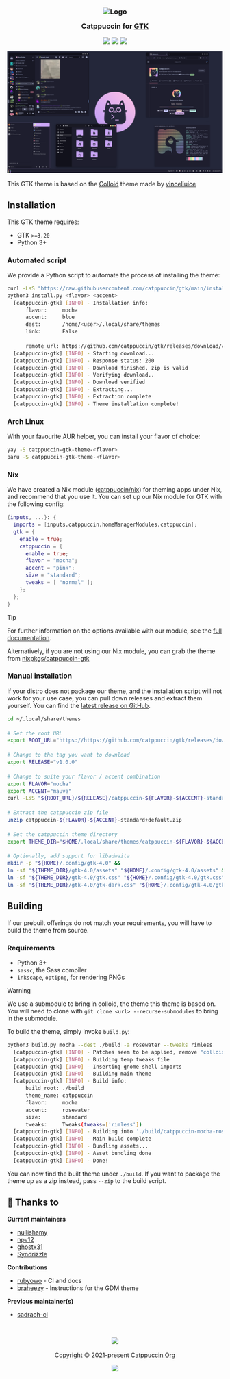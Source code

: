 <h3 align="center">
  <img src="https://raw.githubusercontent.com/catppuccin/catppuccin/main/assets/logos/exports/1544x1544_circle.png" width="100" alt="Logo"/><br/>
  <img src="https://raw.githubusercontent.com/catppuccin/catppuccin/main/assets/misc/transparent.png" height="30" width="0px"/>
  Catppuccin for <a href="https://gtk.org/">GTK</a>
  <img src="https://raw.githubusercontent.com/catppuccin/catppuccin/main/assets/misc/transparent.png" height="30" width="0px"/>
</h3>

<p align="center">
  <a href="https://github.com/catppuccin/gtk/stargazers"><img src="https://img.shields.io/github/stars/catppuccin/gtk?colorA=363a4f&colorB=b7bdf8&style=for-the-badge"></a>
  <a href="https://github.com/catppuccin/gtk/issues"><img src="https://img.shields.io/github/issues/catppuccin/gtk?colorA=363a4f&colorB=f5a97f&style=for-the-badge"></a>
  <a href="https://github.com/catppuccin/gtk/contributors"><img src="https://img.shields.io/github/contributors/catppuccin/gtk?colorA=363a4f&colorB=a6da95&style=for-the-badge"></a>
</p>

<p align="center">
  <img src="assets/screenshot.png"/>
</p>

This GTK theme is based on the [Colloid](https://github.com/vinceliuice/Colloid-gtk-theme) theme made by [vinceliuice](https://github.com/vinceliuice)

## Installation

This GTK theme requires:

- GTK `>=3.20`
- Python 3+

### Automated script

We provide a Python script to automate the process of installing the theme:

```bash
curl -LsS "https://raw.githubusercontent.com/catppuccin/gtk/main/install.py" -o install.py
python3 install.py <flavor> <accent>
  [catppuccin-gtk] [INFO] - Installation info:
      flavor:     mocha
      accent:     blue
      dest:       /home/<user>/.local/share/themes
      link:       False

      remote_url: https://github.com/catppuccin/gtk/releases/download/v1.0.0-alpha/catppuccin-mocha-blue-standard+default.zip
  [catppuccin-gtk] [INFO] - Starting download...
  [catppuccin-gtk] [INFO] - Response status: 200
  [catppuccin-gtk] [INFO] - Download finished, zip is valid
  [catppuccin-gtk] [INFO] - Verifying download..
  [catppuccin-gtk] [INFO] - Download verified
  [catppuccin-gtk] [INFO] - Extracting...
  [catppuccin-gtk] [INFO] - Extraction complete
  [catppuccin-gtk] [INFO] - Theme installation complete! 
```

### Arch Linux

With your favourite AUR helper, you can install your flavor of choice:

```bash
yay -S catppuccin-gtk-theme-<flavor>
paru -S catppuccin-gtk-theme-<flavor>
```

### Nix

We have created a Nix module ([catppuccin/nix](https://github.com/catppuccin/nix)) for theming apps under Nix, and recommend that you use it.
You can set up our Nix module for GTK with the following config:

```nix
{inputs, ...}: {
  imports = [inputs.catppuccin.homeManagerModules.catppuccin];
  gtk = {
    enable = true;
    catppuccin = {
      enable = true;
      flavor = "mocha";
      accent = "pink";
      size = "standard";
      tweaks = [ "normal" ];
    };
  };
}
```

> [!TIP]
> For further information on the options available with our module, see the [full documentation](https://github.com/catppuccin/nix/blob/main/docs/home-manager-options.md#gtkcatppuccinenable).

Alternatively, if you are not using our Nix module, you can grab the theme from [nixpkgs/catppuccin-gtk](https://github.com/NixOS/nixpkgs/blob/master/pkgs/data/themes/catppuccin-gtk/default.nix)

### Manual installation

If your distro does not package our theme, and the installation script will not work for your use case, you can pull down releases and extract them yourself. You can find the [latest release on GitHub](https://github.com/catppuccin/gtk/releases/latest).

```bash
cd ~/.local/share/themes

# Set the root URL
export ROOT_URL="https://https://github.com/catppuccin/gtk/releases/download"

# Change to the tag you want to download
export RELEASE="v1.0.0"
  
# Change to suite your flavor / accent combination
export FLAVOR="mocha"
export ACCENT="mauve"
curl -LsS "${ROOT_URL}/${RELEASE}/catppuccin-${FLAVOR}-${ACCENT}-standard+default.zip"

# Extract the catppuccin zip file
unzip catppuccin-${FLAVOR}-${ACCENT}-standard+default.zip

# Set the catppuccin theme directory
export THEME_DIR="$HOME/.local/share/themes/catppuccin-${FLAVOR}-${ACCENT}-standard+default"

# Optionally, add support for libadwaita
mkdir -p "${HOME}/.config/gtk-4.0" && 
ln -sf "${THEME_DIR}/gtk-4.0/assets" "${HOME}/.config/gtk-4.0/assets" &&
ln -sf "${THEME_DIR}/gtk-4.0/gtk.css" "${HOME}/.config/gtk-4.0/gtk.css" &&
ln -sf "${THEME_DIR}/gtk-4.0/gtk-dark.css" "${HOME}/.config/gtk-4.0/gtk-dark.css"
```

## Building

If our prebuilt offerings do not match your requirements, you will have to build the theme from source.

### Requirements

- Python 3+
- `sassc`, the Sass compiler
- `inkscape`, `optipng`, for rendering PNGs

> [!WARNING]
> We use a submodule to bring in colloid, the theme this theme is based on. You will need to clone
> with `git clone <url> --recurse-submodules` to bring in the submodule.

To build the theme, simply invoke `build.py`:

```bash
python3 build.py mocha --dest ./build -a rosewater --tweaks rimless
  [catppuccin-gtk] [INFO] - Patches seem to be applied, remove "colloid/.patched" to force application (this may fail)
  [catppuccin-gtk] [INFO] - Building temp tweaks file
  [catppuccin-gtk] [INFO] - Inserting gnome-shell imports
  [catppuccin-gtk] [INFO] - Building main theme
  [catppuccin-gtk] [INFO] - Build info:
      build_root: ./build
      theme_name: catppuccin
      flavor:     mocha
      accent:     rosewater
      size:       standard
      tweaks:     Tweaks(tweaks=['rimless'])
  [catppuccin-gtk] [INFO] - Building into './build/catppuccin-mocha-rosewater-standard+rimless'...
  [catppuccin-gtk] [INFO] - Main build complete
  [catppuccin-gtk] [INFO] - Bundling assets...
  [catppuccin-gtk] [INFO] - Asset bundling done
  [catppuccin-gtk] [INFO] - Done!
```

You can now find the built theme under `./build`. If you want to package the theme up as a zip instead, pass `--zip` to the build script.

## 💝 Thanks to

**Current maintainers**

- [nullishamy](https://github.com/nullishamy)
- [npv12](https://github.com/npv12)
- [ghostx31](https://github.com/ghostx31)
- [Syndrizzle](https://github.com/Syndrizzle)

**Contributions**

- [rubyowo](https://github.com/rubyowo) - CI and docs
- [braheezy](https://github.com/braheezy) - Instructions for the GDM theme

**Previous maintainer(s)**

- [sadrach-cl](https://github.com/sadrach-cl)

&nbsp;

<p align="center"><img src="https://raw.githubusercontent.com/catppuccin/catppuccin/main/assets/footers/gray0_ctp_on_line.svg?sanitize=true" /></p>
<p align="center">Copyright &copy; 2021-present <a href="https://github.com/catppuccin" target="_blank">Catppuccin Org</a>
<p align="center"><a href="https://github.com/catppuccin/gtk/blob/main/LICENSE"><img src="https://img.shields.io/static/v1.svg?style=for-the-badge&label=License&message=GPLv3&logoColor=d9e0ee&colorA=363a4f&colorB=b7bdf8"/></a></p>

